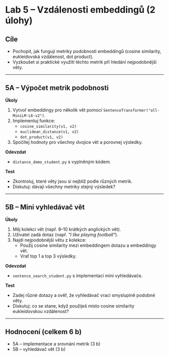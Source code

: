 # Lab 5 – Vzdálenosti embeddingů (2 úlohy)

## Cíle
- Pochopit, jak fungují metriky podobnosti embeddingů (cosine similarity, eukleidovská vzdálenost, dot product).
- Vyzkoušet si praktické využití těchto metrik při hledání nejpodobnější věty.

---

## 5A – Výpočet metrik podobnosti
**Úkoly**
1. Vytvoř embeddingy pro několik vět pomocí `SentenceTransformer("all-MiniLM-L6-v2")`.
2. Implementuj funkce:
   - `cosine_similarity(v1, v2)`
   - `euclidean_distance(v1, v2)`
   - `dot_product(v1, v2)`
3. Spočítej hodnoty pro všechny dvojice vět a porovnej výsledky.

**Odevzdat**
- `distance_demo_student.py` s vyplněným kódem.

**Test**
- Zkontroluj, které věty jsou si nejblíž podle různých metrik.
- Diskutuj: dávají všechny metriky stejný výsledek?

---

## 5B – Mini vyhledávač vět
**Úkoly**
1. Měj kolekci vět (např. 8–10 krátkých anglických vět).
2. Uživatel zadá dotaz (např. *"I like playing football"*).
3. Najdi nejpodobnější větu z kolekce:
   - Použij cosine similarity mezi embeddingem dotazu a embeddingy vět.
   - Vrať top 1 a top 3 výsledky.

**Odevzdat**
- `sentence_search_student.py` s implementací mini vyhledávače.

**Test**
- Zadej různé dotazy a ověř, že vyhledávač vrací smysluplně podobné věty.
- Diskutuj: co se stane, když použiješ místo cosine similarity eukleidovskou vzdálenost?

---

## Hodnocení (celkem 6 b)
- 5A – implementace a srovnání metrik (3 b)
- 5B – vyhledávač vět (3 b)
